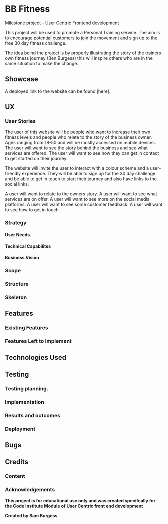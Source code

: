 # BB Fitness

Milestone project - User Centric Frontend development

This project will be used to promote a Personal Training service. 
The aim is to encourage potential customers to join the movement and sign up to the free 30 day fitness challenge.

The idea beind the project is by properly illustrating the story of the trainers own fitness journey (Ben Burgess) this will inspire others who are in the same situation to make the change.

## Showcase
A deployed link to the website can be found [here].

## UX

### User Stories
The user of this website will be people who want to increase their own fitness levels and people who relate to the story of the business owner.
Ages ranging from 18-50 and will be mostly accessed on mobile devices.
The user will want to see the story behind the business and see what services are offered.
The user will want to see how they can get in contact to get started on their journey.

The website will invite the user to interact with a colour scheme and a user-friendly experience. They will be able to sign up for the 30 day challenge and be able to get in touch to start their journey and also have links to the social links.

A user will want to relate to the owners story.
A user will want to see what services are on offer.
A user will want to see more on the social media platforms.
A user will want to see some customer feedback.
A user will want to see how to get in touch.


### Strategy


#### User Needs.



#### Technical Capabilites



#### Business Vision



### Scope



### Structure



### Skeleton




## Features



### Existing Features



### Features Left to Implement



## Technologies Used



## Testing

### Testing planning.



### Implementation


### Results and outcomes



### Deployment



## Bugs



## Credits


### Content



### Acknowledgements





**This project is for educational use only and was created specifcally for the Code Institute Module of User Centric front end development**

**Created by Sam Burgess**